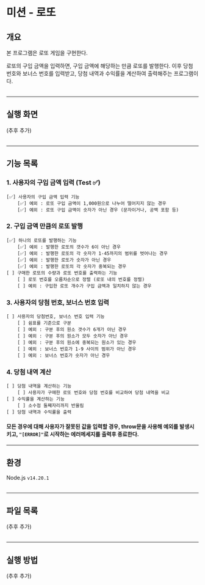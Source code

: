 # 미션 - 로또

## 개요
본 프로그램은 로또 게임을 구현한다. 

로또의 구입 금액을 입력하면, 구입 금액에 해당하는 만큼 로또를 발행한다. 이후 당첨 번호와 보너스 번호를 입력받고, 당첨 내역과 수익률을 계산하여 출력해주는 프로그램이다.<br/><br/>

---

## 실행 화면
(추후 추가)<br/><br/>

---

## 기능 목록

### 1. 사용자의 구입 금액 입력 (Test ✅)
    [✅] 사용자의 구입 금액 입력 기능
        [✅] 예외 : 로또 구입 금액이 1,000원으로 나누어 떨어지지 않는 경우
        [✅] 예외 : 로또 구입 금액이 숫자가 아닌 경우 (문자이거나, 공백 포함 등)
 
### 2. 구입 금액 만큼의 로또 발행
    [✅] 하나의 로또를 발행하는 기능
        [✅] 예외 : 발행한 로또의 갯수가 6이 아닌 경우
        [✅] 예외 : 발행한 로또의 각 숫자가 1-45까지의 범위를 벗어나는 경우
        [✅] 예외 : 발행한 로또가 숫자가 아닌 경우
        [✅] 예외 : 발행한 로또의 각 숫자가 중복되는 경우
    [ ] 구매한 로또의 수량과 로또 번호를 출력하는 기능
        [ ] 로또 번호를 오름차순으로 정렬 (로또 내의 번호를 정렬)
        [ ] 예외 : 구입한 로또 개수가 구입 금액과 일치하지 않는 경우

### 3. 사용자의 당첨 번호, 보너스 번호 입력
    [ ] 사용자의 당첨번호, 보너스 번호 입력 기능
        [ ] 쉼표를 기준으로 구분
        [ ] 예외 : 구분 후의 원소 갯수가 6개가 아닌 경우
        [ ] 예외 : 구분 후의 원소가 모두 숫자가 아닌 경우
        [ ] 예외 : 구분 후의 원소에 중복되는 원소가 있는 경우
        [ ] 예외 : 보너스 번호가 1-9 사이의 범위가 아닌 경우
        [ ] 예외 : 보너스 번호가 숫자가 아닌 경우
### 4. 당첨 내역 계산
    [ ] 당첨 내역을 계산하는 기능
        [ ] 사용자가 구매한 로또 번호와 당첨 번호를 비교하여 당첨 내역을 비교
    [ ] 수익률을 계산하는 기능
        [ ] 소수점 둘째자리까지 반올림
    [ ] 당첨 내역과 수익률을 출력

####  모든 경우에 대해 사용자가 잘못된 값을 입력할 경우, throw문을 사용해 예외를 발생시키고, <code>"[ERROR]"</code>로 시작하는 에러메세지를 출력후 종료한다. <br/>

---
## 환경
Node.js <code>v14.20.1</code><br/><br/>

---
## 파일 목록
(추후 추가)<br/><br/>

---
## 실행 방법
(추후 추가)<br/><br/>
